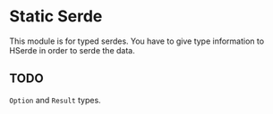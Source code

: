 # Static Serde

This module is for typed serdes. You have to give type information to HSerde in order to serde the data.

## TODO

`Option` and `Result` types.